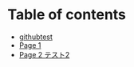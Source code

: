 # Table of contents

* [githubtest](README.md)
* [Page 1](page-1.md)
* [Page 2 テスト2](page-2-tesuto2.md)
